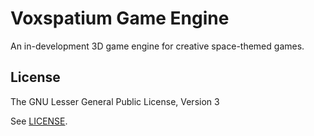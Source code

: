 # Voxspatium Game Engine
An in-development 3D game engine for creative space-themed games.

## License
The GNU Lesser General Public License, Version 3

See [LICENSE](LICENSE.txt).
